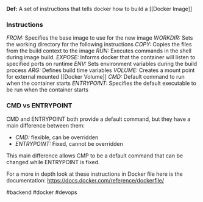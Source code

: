 **Def:** A set of instructions that tells docker how to build a [[Docker Image]] 

### Instructions
*FROM:* Specifies the base image to use for the new image
*WORKDIR:* Sets the working directory for the following instructions
*COPY:* Copies the files from the build context to the image
*RUN:* Executes commands in the shell during image build.
*EXPOSE:* Informs docker that the container will listen to specified ports on runtime
*ENV:* Sets environment variables during the build process
*ARG:* Defines build time variables
*VOLUME:* Creates a mount point for external mounted [[Docker Volume]]
*CMD:* Default command to run when the container starts
*ENTRYPOINT:* Specifies the default executable to be run when the container starts

### CMD vs ENTRYPOINT
CMD and ENTRYPOINT both provide a default command, but they have a main difference between them:

- *CMD:* flexible, can be overridden
- *ENTRYPOINT:* Fixed, cannot be overridden

This main difference allows CMP to be a default command that can be changed while ENTRYPOINT is fixed.

For a more in depth look at these instructions in Docker file here is the documentation:
https://docs.docker.com/reference/dockerfile/

#backend #docker #devops 